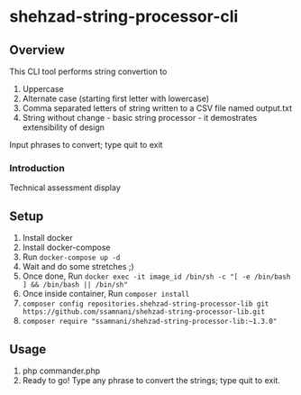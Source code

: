 # shehzad-string-processor-cli

## Overview
This CLI tool performs string convertion to 
1. Uppercase
2. Alternate case (starting first letter with lowercase)
3. Comma separated letters of string written to a CSV file named output.txt
4. String without change - basic string processor - it demostrates extensibility of design

Input phrases to convert; type quit to exit

### Introduction

Technical assessment display

## Setup

1. Install docker
2. Install docker-compose
3. Run `docker-compose up -d`
4. Wait and do some stretches ;)
5. Once done, Run `docker exec -it image_id /bin/sh -c "[ -e /bin/bash ] && /bin/bash || /bin/sh"`
6. Once inside container, Run `composer install`
7. `composer config repositories.shehzad-string-processor-lib git https://github.com/ssamnani/shehzad-string-processor-lib.git`
8. `composer require "ssamnani/shehzad-string-processor-lib:~1.3.0"`

## Usage
1. php commander.php
2. Ready to go! Type any phrase to convert the strings; type quit to exit.
